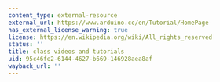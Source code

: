 ```yaml
---
content_type: external-resource
external_url: https://www.arduino.cc/en/Tutorial/HomePage
has_external_license_warning: true
license: https://en.wikipedia.org/wiki/All_rights_reserved
status: ''
title: class videos and tutorials
uid: 95c46fe2-6144-4627-b669-146928aea8af
wayback_url: ''
---
```

